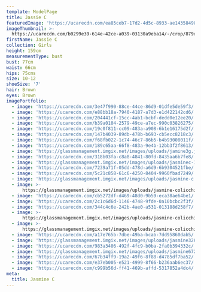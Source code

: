 ```yaml
---
template: ModelPage
title: Jassie C
featuredImage: 'https://ucarecdn.com/ea85ceb7-17d2-4d5c-8933-ae1435849858/'
imageThumbnail: >-
  https://ucarecdn.com/b0299e39-614e-42ce-a039-03130a9eba14/-/crop/879x1222/270,179/-/preview/
firstName: Jassie C
collection: Girls
height: 159cm
measurementType: bust
bust: 77cm
waist: 66cm
hips: 75cms
size: 10-12
shoeSize: '7'
hair: Brown
eyes: Brown
imagePortfolio:
  - image: 'https://ucarecdn.com/3e47f990-88ce-44ce-86d9-01dfe5de59f3/'
  - image: 'https://ucarecdn.com/e88bb18a-7940-4187-a7d3-e1d422142cd6/'
  - image: 'https://ucarecdn.com/204441cf-15cc-4ab1-bcbf-dedd0e12ee20/'
  - image: 'https://ucarecdn.com/b39a0104-2579-49ce-a7ec-990c03826275/'
  - image: 'https://ucarecdn.com/19c0f811-cc09-483a-a908-6b1e16175d2f/'
  - image: 'https://ucarecdn.com/147b4039-89db-478b-b693-cb5ecc8218c3/'
  - image: 'https://ucarecdn.com/f68fb022-1c74-46c7-86b5-b4b93008011f/'
  - image: 'https://ucarecdn.com/189c65aa-66f8-483a-9e4b-12bb3f2f8613/'
  - image: 'https://glassmanagement.imgix.net/images/uploads/jamine3g.jpg'
  - image: 'https://ucarecdn.com/318b03fa-c8a8-4841-80fd-8435aa6b7fe8/'
  - image: 'https://glassmanagement.imgix.net/images/uploads/jasminec-1.jpg'
  - image: 'https://ucarecdn.com/7239a71f-05dd-478d-a6d9-6b9304521fbe/'
  - image: 'https://ucarecdn.com/5c21c858-61c6-4250-8404-9960fbad7249/'
  - image: 'https://glassmanagement.imgix.net/images/uploads/jasmine-c.jpg'
  - image: >-
      https://glassmanagement.imgix.net/images/uploads/jasmine-colicchia-mmfs-2_preview.jpg
  - image: 'https://ucarecdn.com/cb5272df-d469-48d0-9b59-eca38ae64be1/'
  - image: 'https://ucarecdn.com/2c1c6d6d-1146-4748-9fde-0a10bcbc2f3f/'
  - image: 'https://ucarecdn.com/344c4c6e-242b-4ae0-a531-013188d258f7/'
  - image: >-
      https://glassmanagement.imgix.net/images/uploads/jasmine-colicchia-mmfs-9_preview.jpg
  - image: >-
      https://glassmanagement.imgix.net/images/uploads/jasmine-colicchia-mmfs-4_preview.jpg
  - image: 'https://ucarecdn.com/a17e765b-7dbe-49ba-bcab-7dd95860dab5/'
  - image: 'https://glassmanagement.imgix.net/images/uploads/jasmine3264871989.jpg'
  - image: 'https://ucarecdn.com/983a3406-492f-4fc9-b0ba-2fa0b394332c/'
  - image: 'https://glassmanagement.imgix.net/images/uploads/jasmine67234718.jpg'
  - image: 'https://ucarecdn.com/67b34ff9-19a2-49f6-8f88-d4785df7ba52/'
  - image: 'https://ucarecdn.com/e37eb005-e521-4999-8f66-b236aab6ec37/'
  - image: 'https://ucarecdn.com/c999b56d-ff41-469b-affd-5317852a4dc4/'
meta:
  title: Jasmine C
---
```


